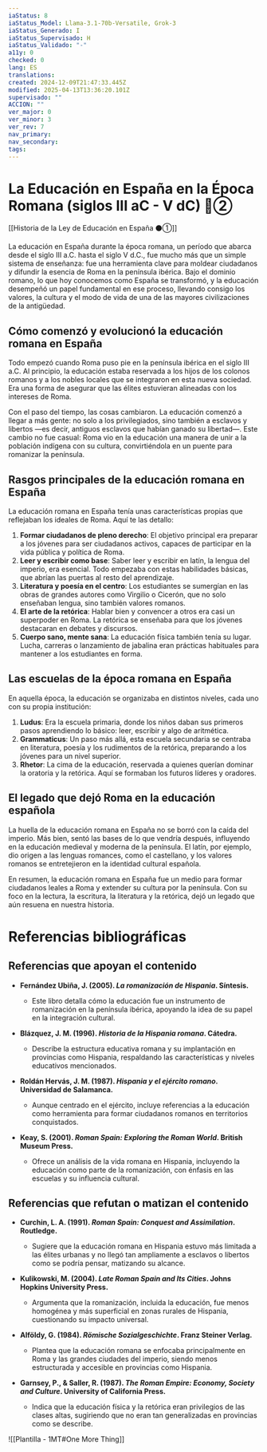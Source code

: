 ```yaml
---
iaStatus: 8
iaStatus_Model: Llama-3.1-70b-Versatile, Grok-3
iaStatus_Generado: I
iaStatus_Supervisado: H
iaStatus_Validado: "-"
a11y: 0
checked: 0
lang: ES
translations: 
created: 2024-12-09T21:47:33.445Z
modified: 2025-04-13T13:36:20.101Z
supervisado: ""
ACCION: ""
ver_major: 0
ver_minor: 3
ver_rev: 7
nav_primary: 
nav_secondary: 
tags:
---
```

# La Educación en España en la Época Romana (siglos III aC - V dC) 🔴②

[[Historia de la Ley de Educación en España ⚫①]]

La educación en España durante la época romana, un período que abarca desde el siglo III a.C. hasta el siglo V d.C., fue mucho más que un simple sistema de enseñanza: fue una herramienta clave para moldear ciudadanos y difundir la esencia de Roma en la península ibérica. Bajo el dominio romano, lo que hoy conocemos como España se transformó, y la educación desempeñó un papel fundamental en ese proceso, llevando consigo los valores, la cultura y el modo de vida de una de las mayores civilizaciones de la antigüedad.

## Cómo comenzó y evolucionó la educación romana en España

Todo empezó cuando Roma puso pie en la península ibérica en el siglo III a.C. Al principio, la educación estaba reservada a los hijos de los colonos romanos y a los nobles locales que se integraron en esta nueva sociedad. Era una forma de asegurar que las élites estuvieran alineadas con los intereses de Roma.

Con el paso del tiempo, las cosas cambiaron. La educación comenzó a llegar a más gente: no solo a los privilegiados, sino también a esclavos y libertos —es decir, antiguos esclavos que habían ganado su libertad—. Este cambio no fue casual: Roma vio en la educación una manera de unir a la población indígena con su cultura, convirtiéndola en un puente para romanizar la península.

## Rasgos principales de la educación romana en España

La educación romana en España tenía unas características propias que reflejaban los ideales de Roma. Aquí te las detallo:

1. **Formar ciudadanos de pleno derecho**: El objetivo principal era preparar a los jóvenes para ser ciudadanos activos, capaces de participar en la vida pública y política de Roma.
2. **Leer y escribir como base**: Saber leer y escribir en latín, la lengua del imperio, era esencial. Todo empezaba con estas habilidades básicas, que abrían las puertas al resto del aprendizaje.
3. **Literatura y poesía en el centro**: Los estudiantes se sumergían en las obras de grandes autores como Virgilio o Cicerón, que no solo enseñaban lengua, sino también valores romanos.
4. **El arte de la retórica**: Hablar bien y convencer a otros era casi un superpoder en Roma. La retórica se enseñaba para que los jóvenes destacaran en debates y discursos.
5. **Cuerpo sano, mente sana**: La educación física también tenía su lugar. Lucha, carreras o lanzamiento de jabalina eran prácticas habituales para mantener a los estudiantes en forma.

## Las escuelas de la época romana en España

En aquella época, la educación se organizaba en distintos niveles, cada uno con su propia institución:

1. **Ludus**: Era la escuela primaria, donde los niños daban sus primeros pasos aprendiendo lo básico: leer, escribir y algo de aritmética.
2. **Grammaticus**: Un paso más allá, esta escuela secundaria se centraba en literatura, poesía y los rudimentos de la retórica, preparando a los jóvenes para un nivel superior.
3. **Rhetor**: La cima de la educación, reservada a quienes querían dominar la oratoria y la retórica. Aquí se formaban los futuros líderes y oradores.

## El legado que dejó Roma en la educación española

La huella de la educación romana en España no se borró con la caída del imperio. Más bien, sentó las bases de lo que vendría después, influyendo en la educación medieval y moderna de la península. El latín, por ejemplo, dio origen a las lenguas romances, como el castellano, y los valores romanos se entretejieron en la identidad cultural española.

En resumen, la educación romana en España fue un medio para formar ciudadanos leales a Roma y extender su cultura por la península. Con su foco en la lectura, la escritura, la literatura y la retórica, dejó un legado que aún resuena en nuestra historia.

# Referencias bibliográficas

## Referencias que apoyan el contenido

- **Fernández Ubiña, J. (2005). *La romanización de Hispania*. Síntesis.**  
  - Este libro detalla cómo la educación fue un instrumento de romanización en la península ibérica, apoyando la idea de su papel en la integración cultural.

- **Blázquez, J. M. (1996). *Historia de la Hispania romana*. Cátedra.**  
  - Describe la estructura educativa romana y su implantación en provincias como Hispania, respaldando las características y niveles educativos mencionados.

- **Roldán Hervás, J. M. (1987). *Hispania y el ejército romano*. Universidad de Salamanca.**  
  - Aunque centrado en el ejército, incluye referencias a la educación como herramienta para formar ciudadanos romanos en territorios conquistados.

- **Keay, S. (2001). *Roman Spain: Exploring the Roman World*. British Museum Press.**  
  - Ofrece un análisis de la vida romana en Hispania, incluyendo la educación como parte de la romanización, con énfasis en las escuelas y su influencia cultural.

## Referencias que refutan o matizan el contenido

- **Curchin, L. A. (1991). *Roman Spain: Conquest and Assimilation*. Routledge.**  
  - Sugiere que la educación romana en Hispania estuvo más limitada a las élites urbanas y no llegó tan ampliamente a esclavos o libertos como se podría pensar, matizando su alcance.

- **Kulikowski, M. (2004). *Late Roman Spain and Its Cities*. Johns Hopkins University Press.**  
  - Argumenta que la romanización, incluida la educación, fue menos homogénea y más superficial en zonas rurales de Hispania, cuestionando su impacto universal.

- **Alföldy, G. (1984). *Römische Sozialgeschichte*. Franz Steiner Verlag.**  
  - Plantea que la educación romana se enfocaba principalmente en Roma y las grandes ciudades del imperio, siendo menos estructurada y accesible en provincias como Hispania.

- **Garnsey, P., & Saller, R. (1987). *The Roman Empire: Economy, Society and Culture*. University of California Press.**  
  - Indica que la educación física y la retórica eran privilegios de las clases altas, sugiriendo que no eran tan generalizadas en provincias como se describe.

![[Plantilla - 1MT#One More Thing]]